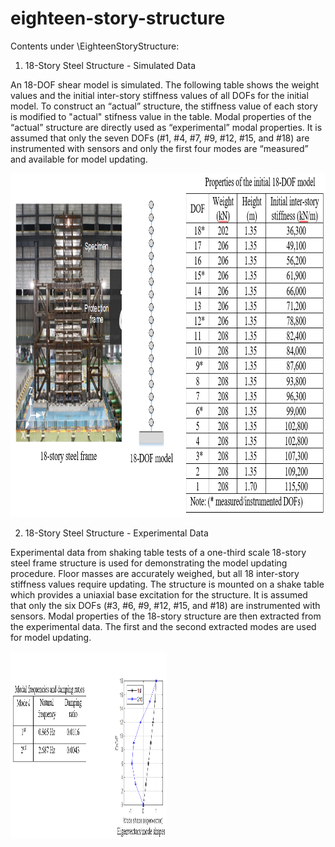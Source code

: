 # eighteen-story-structure

Contents under \EighteenStoryStructure:

1. 18-Story Steel Structure - Simulated Data

An 18-DOF shear model is simulated. The following table shows the weight values and the initial inter-story stiffness values of all DOFs for the initial model. To construct an “actual” structure, the stiffness value of each story is modified to "actual" stifness value in the table. Modal properties of the “actual” structure are directly used as “experimental” modal properties. It is assumed that only the seven DOFs (#1, #4, #7, #9, #12, #15, and #18) are instrumented with sensors and only the first four modes are “measured” and available for model updating.

<img src="https://github.com/yotsuki3/eighteen-story-structure/blob/main/Figure/18StoryModel.PNG?raw=true" width="700" height="550" />



2. 18-Story Steel Structure - Experimental Data

Experimental data from shaking table tests of a one-third scale 18-story steel frame structure is used for demonstrating the model updating procedure. Floor masses are accurately weighed, but all 18 inter-story stiffness values require updating. The structure is mounted on a shake table which provides a uniaxial base excitation for the structure. It is assumed that only the six DOFs (#3, #6, #9, #12, #15, and #18) are instrumented with sensors. Modal properties of the 18-story structure are then extracted from the experimental data. The first and the second extracted modes are used for model updating.

<img src="https://github.com/yotsuki3/eighteen-story-structure/blob/main/Figure/18StoryExpSystemID.PNG?raw=false" width="250" height="300" />
